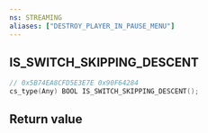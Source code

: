 ```yaml
---
ns: STREAMING
aliases: ["DESTROY_PLAYER_IN_PAUSE_MENU"]
---
```

## IS_SWITCH_SKIPPING_DESCENT

```c
// 0x5B74EA8CFD5E3E7E 0x90F64284
cs_type(Any) BOOL IS_SWITCH_SKIPPING_DESCENT();
```

## Return value
